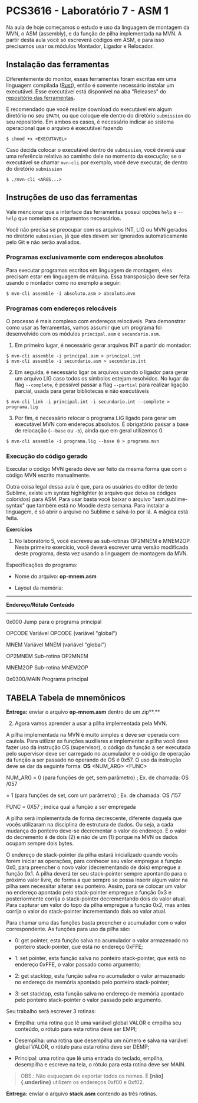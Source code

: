 # PCS3616 - Laboratório 7 - ASM 1

Na aula de hoje começamos o estudo e uso da linguagem de montagem da
MVN, o ASM (assembly), e da função de pilha implementada na MVN.
A partir desta aula você só escreverá códigos em ASM, e para isso
precisamos usar os módulos Montador, Ligador e Relocador.

## Instalação das ferramentas

Diferentemente do monitor, essas ferramentas foram escritas em uma
linguagem compilada ([Rust](https://www.rust-lang.org/)), então é
somente necessário instalar um executável. Esse executável está
disponível na aba "Releases" do
[repositório das ferramentas](https://github.com/PCS3616/mvn-mounter).

É recomendado que você realize download do executável em algum diretório
no seu `$PATH`, ou que coloque ele dentro do diretório `submission` do
seu repositório. Em ambos os casos, é necessário indicar ao sistema
operacional que o arquivo é executável fazendo
```shell
$ chmod +x <EXECUTAVEL>
```

Caso decida colocar o executável dentro de `submission`, você deverá usar
uma referência relativa ao caminho dele no momento da execução; se o
executável se chamar `mvn-cli` por exemplo, você deve executar, de dentro
do diretório `submission`
```shell
$ ./mvn-cli <ARGS...>
```

## Instruções de uso das ferramentas

Vale mencionar que a interface das ferramentas possui opções `help` e
`--help` que nomeiam os argumentos necessários.

Você não precisa se preocupar com os arquivos INT, LIG ou MVN gerados no
diretório `submission`, já que eles devem ser ignorados automaticamente
pelo Git e não serão avaliados.

### Programas exclusivamente com endereços absolutos

Para executar programas escritos em linguagem de montagem, eles precisam
estar em linguagem de máquina. Essa transposição deve ser feita usando o
montador como no exemplo a seguir:
```shell
$ mvn-cli assemble -i absoluto.asm > absoluto.mvn
```

### Programas com endereços relocáveis

O processo é mais complexo com endereços relocáveis.
Para demonstrar como usar as ferramentas, vamos assumir que um programa
foi desenvolvido com os módulos `principal.asm` e `secundario.asm`.

1. Em primeiro lugar, é necessário gerar arquivos INT a partir do montador:
  ```shell
  $ mvn-cli assemble -i principal.asm > principal.int
  $ mvn-cli assemble -i secundario.asm > secundario.int
  ```

2. Em seguida, é necessário ligar os arquivos usando o ligador para gerar um
   arquivo LIG caso todos os símbolos estejam resolvidos.
   No lugar da flag `--complete`, é possível passar a flag `--partial` para
   realizar ligação parcial, usada para gerar bibliotecas e não executáveis
  ```shell
  $ mvn-cli link -i principal.int -i secundario.int --complete > programa.lig
  ```

3. Por fim, é necessário relocar o programa LIG ligado para gerar um
   executável MVN com endereços absolutos.
   É obrigatório passar a base de relocação (`--base` ou `-b`), ainda que em
   geral utilizemos 0.
  ```shell
  $ mvn-cli assemble -i programa.lig --base 0 > programa.mvn
  ```

### Execução do código gerado

Executar o código MVN gerado deve ser feito da mesma forma que com o
código MVN escrito manualmente.

Outra coisa legal dessa aula é que, para os usuários do editor de texto
Sublime, existe um syntax highlighter (o arquivo que deixa os códigos
coloridos) para ASM. Para usar basta você baixar o arquivo
"asm.sublime-syntax" que também está no Moodle desta semana. Para
instalar a linguagem, é só abrir o arquivo no Sublime e salvá-lo por lá.
A mágica está feita.

**Exercícios**

1.  No laboratório 5, você escreveu as sub-rotinas OP2MNEM e MNEM2OP.
    Neste primeiro exercício, você deverá escrever uma versão modificada
    deste programa, desta vez usando a linguagem de montagem da MVN.

Especificações do programa:

-   Nome do arquivo: **op-mnem.asm**

-   Layout da memória:

  -----------------------------------------------------------------------
  **Endereço/Rótulo**    **Conteúdo**
  ---------------------- ------------------------------------------------
  0x000                  Jump para o programa principal

  OPCODE                 Variável OPCODE (variável \"global\")

  MNEM                   Variável MNEM (variável \"global\")

  OP2MNEM                Sub-rotina OP2MNEM

  MNEM2OP                Sub-rotina MNEM2OP

  0x0300/MAIN            Programa principal

  TABELA                 Tabela de mnemônicos
  -----------------------------------------------------------------------

**Entrega:** enviar o arquivo **op-mnem.asm** dentro de um zip**.**

2.  Agora vamos aprender a usar a pilha implementada pela MVN.

A pilha implementada na MVN é muito simples e deve ser operada com
cautela. Para utilizar as funções auxiliares e implementar a pilha você
deve fazer uso da instrução OS (supervisor), o código da função a ser
executada pelo supervisor deve ser carregado no acumulador e o código de
operação da função a ser passado no operando de OS é 0x57. O uso da
instrução deve se dar da seguinte forma: **OS** \<NUM_ARG\> \<FUNC\>

NUM_ARG = 0 (para funções de get, sem parâmetro) ; Ex. de chamada: OS
/057

= 1 (para funções de set, com um parâmetro) ; Ex. de chamada: OS /157

FUNC = 0X57 ; indica qual a função a ser empregada

A pilha será implementada de forma decrescente, diferente daquela que
vocês utilizaram na disciplina de estrutura de dados. Ou seja, a cada
mudança do ponteiro deve-se decrementar o valor do endereço. E o valor
do decremento é de dois (2) e não de um (1) porque na MVN os dados
ocupam sempre dois bytes.

O endereço de stack-pointer da pilha estará inicializado quando vocês
forem iniciar as operações, para conhecer seu valor empregue a função
0x0, para preencher o novo valor (decrementando de dois) empregue a
função 0x1. A pilha deverá ter seu stack-pointer sempre apontando para o
próximo valor livre, de forma a que sempre se possa inserir algum valor
na pilha sem necessitar alterar seu ponteiro. Assim, para se colocar um
valor no endereço apontado pelo stack-pointer empregue a função 0x3 e
posteriormente corrija o stack-pointer decrementando dois do valor
atual. Para capturar um valor do topo da pilha empregue a função 0x2,
mas antes corrija o valor do stack-pointer incrementando dois ao valor
atual.

Para chamar uma das funções basta preencher o acumulador com o valor
correspondente. As funções para uso da pilha são:

-   0: get pointer, esta função salva no acumulador o valor armazenado
    no ponteiro stack-pointer, que está no endereço 0xFFE;

-   1: set pointer, esta função salva no ponteiro stack-pointer, que
    está no endereço 0xFFE, o valor passado como argumento;

-   2: get stacktop, esta função salva no acumulador o valor armazenado
    no endereço de memória apontado pelo ponteiro stack-pointer;

-   3: set stacktop, esta função salva no endereço de memória apontado
    pelo ponteiro stack-pointer o valor passado pelo argumento.

Seu trabalho será escrever 3 rotinas:

-   Empilha: uma rotina que lê uma variável global VALOR e empilha seu
    conteúdo, o rótulo para esta rotina deve ser EMPI;

-   Desempilha: uma rotina que desempilha um número e salva na variável
    global VALOR, o rótulo para esta rotina deve ser DEMP;

-   Principal: uma rotina que lê uma entrada do teclado, empilha,
    desempilha e escreve na tela, o rótulo para esta rotina deve ser
    MAIN.

> OBS.: Não esqueçam de exportar todos os nomes. E **[não]{.underline}**
> utilizem os endereços 0xf00 e 0xf02.

**Entrega:** enviar o arquivo **stack.asm** contendo as três rotinas.
